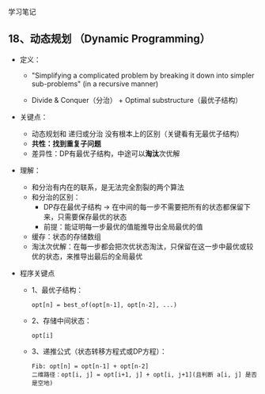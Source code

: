 学习笔记
## 18、动态规划 （Dynamic Programming）

- 定义：
    
    * "Simplifying a complicated problem by breaking it down into simpler sub-problems" (in a recursive manner)
    
    * Divide & Conquer（分治） + Optimal substructure（最优子结构）

- 关键点：
    * 动态规划和 递归或分治 没有根本上的区别（关键看有无最优子结构）
    * **共性：找到重复子问题**
    * 差异性：DP有最优子结构，中途可以**淘汰**次优解

- 理解：
    * 和分治有内在的联系，是无法完全割裂的两个算法
    * 和分治的区别：
        * DP存在最优子结构 -> 在中间的每一步不需要把所有的状态都保留下来，只需要保存最优的状态
        * 前提：能证明每一步最优的值能推导出全局最优的值
    * 缓存：状态的存储数组
    * 淘汰次优解：在每一步都会把次优状态淘汰，只保留在这一步中最优或较优的状态，来推导出最后的全局最优

- 程序关键点
    * 1、最优子结构：
        ```
        opt[n] = best_of(opt[n-1], opt[n-2], ...)
        ```

    * 2、存储中间状态：
        ```
        opt[i]
        ```
    * 3、递推公式（状态转移方程式或DP方程）：
        ```
        Fib: opt[n] = opt[n-1] + opt[n-2]
        二维路径：opt[i, j] = opt[i+1, j] + opt[i, j+1](且判断 a[i, j] 是否是空地)
        ```